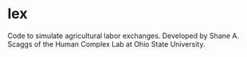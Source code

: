 # lex
Code to simulate agricultural labor exchanges. Developed by Shane A. Scaggs of the Human Complex Lab at Ohio State University. 

